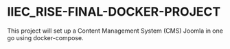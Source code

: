 # IIEC_RISE-FINAL-DOCKER-PROJECT
This project will set up a Content Management System (CMS) Joomla in one go using docker-compose.
